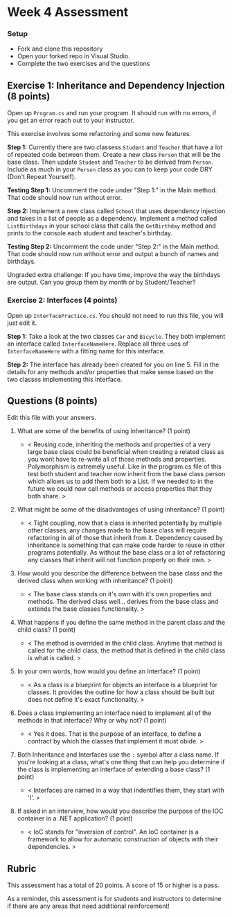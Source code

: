 ﻿# Week 4 Assessment

### Setup
* Fork and clone this repository
* Open your forked repo in Visual Studio.
* Complete the two exercises and the questions

## Exercise 1: Inheritance and Dependency Injection (8 points)

Open up `Program.cs` and run your program. It should run with no errors, if you get an error reach out to your instructor.

This exercise involves some refactoring and some new features.

**Step 1:** Currently there are two classess `Student` and `Teacher` that have a lot of repeated code between them. Create a new class `Person` that will be the base class. Then update `Student` and `Teacher` to be derived from `Person`. Include as much in your `Person` class as you can to keep your code DRY (Don't Repeat Yourself). 

**Testing Step 1:** Uncomment the code under "Step 1:" in the Main method. That code should now run without error.

**Step 2:** Implement a new class called `School` that uses dependency injection and takes in a list of people as a dependency. Implement a method called `ListBirthdays` in your school class that calls the `GetBirthday` method and prints to the console each student and teacher's birthday.

**Testing Step 2:** Uncomment the code under "Step 2:" in the Main method. That code should now run without error and output a bunch of names and birthdays.

Ungraded extra challenge: If you have time, improve the way the birthdays are output. Can you group them by month or by Student/Teacher?

### Exercise 2: Interfaces (4 points)
Open up `InterfacePractice.cs`. You should not need to run this file, you will just edit it.

**Step 1:** Take a look at the two classes `Car` and `Bicycle`. They both implement an interface called `InterfaceNameHere`. Replace all three uses of `InterfaceNameHere` with a fitting name for this interface.

**Step 2:** The interface has already been created for you on line 5. Fill in the details for any methods and/or properties that make sense based on the two classes implementing this interface.

## Questions (8 points)

Edit this file with your answers.

1. What are some of the benefits of using inheritance? (1 point)
    * < Reusing code, inheriting the methods and properties of a very large base class could be beneficial when creating a related class as you wont have to re-write all of those methods and properties. Polymorphism is extremely useful. Like in the program.cs file of this test both student and teacher now inherit from the base class person which allows us to add them both to a List<Person>. If we needed to in the future we could now call methods or access properties that they both share.  >  
2. What might be some of the disadvantages of using inheritance? (1 point)
    * < Tight coupling, now that a class is inherited potentially by multiple other classes, any changes made to the base class will require refactoring in all of those that inherit from it. Dependency caused by inheritance is something that can make code harder to reuse in other programs potentially. As without the base class or a lot of refactoring any classes that inherit will not function properly on their own.  >  

3. How would you describe the difference between the base class and the derived class when working with inheritance? (1 point)
	* < The base class stands on it's own with it's own properties and methods. The derived class well... derives from the base class and extends the base classes functionality. >  

4.  What happens if you define the same method in the parent class and the child class? (1 point)
	* < The method is overrided in the child class. Anytime that method is called for the child class, the method that is defined in the child class is what is called. > 

5. In your own words, how would you define an Interface? (1 point)
    * < As a class is a blueprint for objects an interface is a blueprint for classes. It provides the outline for how a class should be built but does not define it's exact functionality. > 

6. Does a class implementing an interface need to implement all of the methods in that interface? Why or why not? (1 point)
    * < Yes it does. That is the purpose of an interface, to define a contract by which the classes that implement it must obide.  > 

7. Both Inheritance and Interfaces use the `:` symbol after a class name. If you're looking at a class, what's one thing that can help you determine if the class is implementing an interface of extending a base class? (1 point)
	* < Interfaces are named in a way that indentifies them, they start with 'I'. >  

8. If asked in an interview, how would you describe the purpose of the IOC container in a .NET application? (1 point)
	* < IoC stands for "inversion of control". An IoC container is a framework to allow for automatic construction of objects with their dependencies. >  


## Rubric

This assessment has a total of 20 points.  A score of 15 or higher is a pass.

As a reminder, this assessment is for students and instructors to determine if there are any areas that need additional reinforcement!
